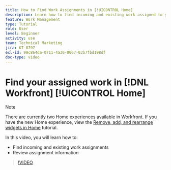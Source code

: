 ```yaml
---
title: How to Find Work Assignments in [!UICONTROL Home]
description: Learn how to find incoming and existing work assigned to you in [!UICONTROL  ]. Then review assignment information.
feature: Work Management
type: Tutorial
role: User
level: Beginner
activity: use
team: Technical Marketing
jira: KT-8797
exl-id: 99c864da-0711-4a30-8067-03b7fbd198df
doc-type: video
---
```

# Find your assigned work in [!DNL Workfront] [!UICONTROL Home]



>[!NOTE]
>
>There are currently two Home experiences available in Workfront. If you have the new Home experience, view the [Remove, add, and rearrange widgets in Home](/help/workfront-home/remove-add-and-rearrange-widgets.md) tutorial.


In this video, you will learn how to:

* Find incoming and existing work assignments
* Review assignment information 

>[!VIDEO](https://video.tv.adobe.com/v/335098/?quality=12&learn=on)
